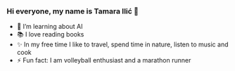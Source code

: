 ### Hi everyone, my name is Tamara Ilić 👋

- 🌱 I’m learning about AI
- 📚 I love reading books
- ✨ In my free time I like to travel, spend time in nature, listen to music and cook
- ⚡ Fun fact: I am volleyball enthusiast and a marathon runner

